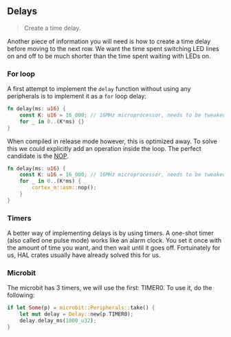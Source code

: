 ## Delays

> Create a time delay.

Another piece of information you will need is how to create a time delay before moving to the next row.
We want the time spent switching LED lines on and off to be much shorter than the time spent waiting with LEDs on.

### For loop

A first attempt to implement the `delay` function
without using any peripherals is to implement it as a `for` loop delay:

``` rust
fn delay(ms: u16) {
    const K: u16 = 16_000; // 16MHz microprocessor, needs to be tweaked
    for _ in 0..(K*ms) {}
}
```

When compiled in release mode however, this is optimized away.
To solve this we could explicitly add an operation inside the loop.
The perfect candidate is the [NOP](https://en.wikipedia.org/wiki/NOP).

``` rust
fn delay(ms: u16) {
    const K: u16 = 16_000; // 16MHz microprocessor, needs to be tweaked
    for _ in 0..(K*ms) {
        cortex_m::asm::nop();
    }
}
```

### Timers

A better way of implementing delays is by using timers.
A one-shot timer (also called one pulse mode) works like an alarm clock.
You set it once with the amount of time you want, and then wait until it goes off.
Fortuinately for us, HAL crates usually have already solved this for us.

### Microbit

The microbit has 3 timers, we will use the first: TIMER0.
To use it, do the following:

``` rust
if let Some(p) = microbit::Peripherals::take() {
    let mut delay = Delay::new(p.TIMER0);
    delay.delay_ms(1000_u32);
}
```
